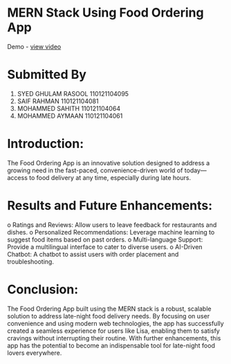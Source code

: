 # MERN Stack Using Food Ordering App
Demo - <a href="https://drive.google.com/file/d/1PBC1hdu42HM1q2354UqWDyuaT_f0m55x/view?usp=sharing">view video</a>

# Submitted By
1. SYED GHULAM RASOOL 110121104095
2. SAIF RAHMAN 110121104081
3. MOHAMMED SAHITH 110121104064
4. MOHAMMED AYMAAN 110121104061

# Introduction:
The Food Ordering App is an innovative solution designed to address a growing need in the fast-paced, convenience-driven world of today—access to food delivery at any time, especially during late hours. 

# Results and Future Enhancements:
o	Ratings and Reviews: Allow users to leave feedback for restaurants and dishes.
o	Personalized Recommendations: Leverage machine learning to suggest food items based on past orders.
o	Multi-language Support: Provide a multilingual interface to cater to diverse users.
o	AI-Driven Chatbot: A chatbot to assist users with order placement and troubleshooting.

# Conclusion:
The Food Ordering App built using the MERN stack is a robust, scalable solution to address late-night food delivery needs. By focusing on user convenience and using modern web technologies, the app has successfully created a seamless experience for users like Lisa, enabling them to satisfy cravings without interrupting their routine. With further enhancements, this app has the potential to become an indispensable tool for late-night food lovers everywhere.





